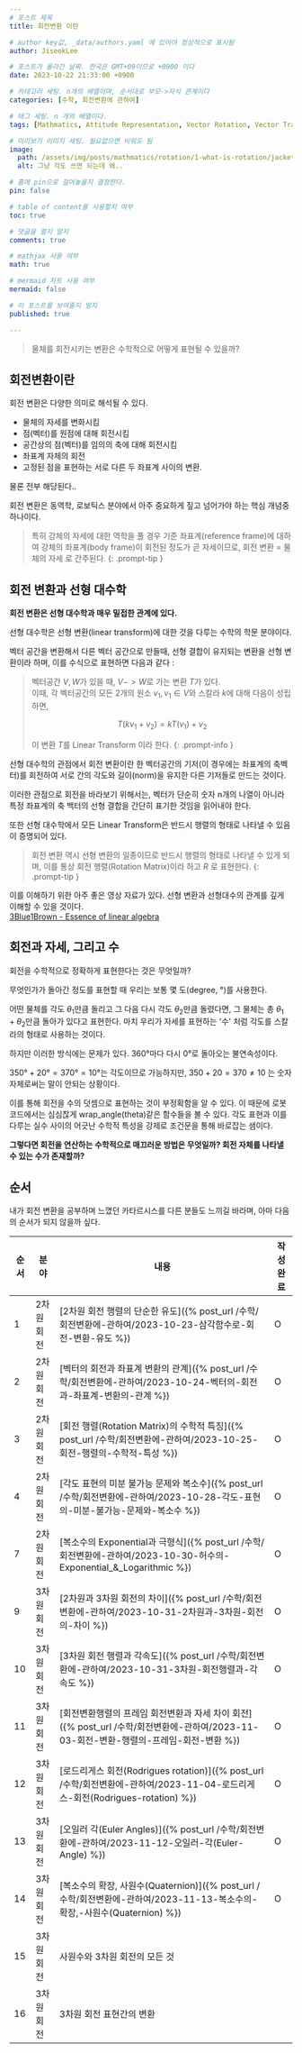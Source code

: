 ```yaml
---
# 포스트 제목
title: 회전변환 이란

# author key값, _data/authors.yaml 에 있어야 정상적으로 표시됨
author: JiseokLee

# 포스트가 올라간 날짜. 한국은 GMT+09이므로 +0900 이다
date: 2023-10-22 21:33:00 +0900 

# 카테고리 세팅. n개의 배열이며, 순서대로 부모->자식 관계이다
categories: [수학, 회전변환에 관하여]

# 태그 세팅. n 개의 배열이다.
tags: [Mathmatics, Attitude Representation, Vector Rotation, Vector Transform]

# 미리보기 이미지 세팅. 필요없으면 비워도 됨
image:
  path: /assets/img/posts/mathmatics/rotation/1-what-is-rotation/jacket.jpg
  alt: 그냥 각도 쓰면 되는데 왜..

# 홈에 pin으로 걸어놓을지 결정한다.
pin: false

# table of content를 사용할지 여부
toc: true

# 댓글을 열지 말지
comments: true

# mathjax 사용 여부
math: true

# mermaid 차트 사용 여부
mermaid: false

# 이 포스트를 보여줄지 말지
published: true

---
```


> 물체를 회전시키는 변환은 수학적으로 어떻게 표현될 수 있을까?

## 회전변환이란


회전 변환은 다양한 의미로 해석될 수 있다. 
- 물체의 자세를 변화시킴
- 점(벡터)를 원점에 대해 회전시킴
- 공간상의 점(벡터)를 임의의 축에 대해 회전시킴
- 좌표계 자체의 회전
- 고정된 점을 표현하는 서로 다른 두 좌표계 사이의 변환.

물론 전부 해당된다..

회전 변환은 동역학, 로보틱스 분야에서 아주 중요하게 짚고 넘어가야 하는 핵심 개념중 하나이다. 

> 특히 강체의 자세에 대한 역학을 풀 경우 기준 좌표계(reference frame)에 대하여 강체의 좌표계(body frame)이 회전된 정도가 곧 자세이므로, 
> 회전 변환 = 물체의 자세 로 간주된다.
{: .prompt-tip }

## 회전 변환과 선형 대수학

**회전 변환은 선형 대수학과 매우 밀접한 관계에 있다.**

선형 대수학은 선형 변환(linear transform)에 대한 것을 다루는 수학의 학문 분야이다. 

벡터 공간을 변환해서 다른 벡터 공간으로 만들때, 선형 결합이 유지되는 변환을 선형 변환이라 하며, 이를 수식으로 표현하면 다음과 같다 :

> 벡터공간 $V,W$가 있을 때, $V -> W$로 가는 변환 $T$가 있다.  
> 이때, 각 벡터공간의 모든 2개의 원소 $v_1, v_1 \in V$와 스칼라 $k$에 대해 다음이 성립하면,
> 
> $$ T(kv_1 + v_2) = kT(v_1) + v_2$$
> 
> 이 변환 $T$를 Linear Transform 이라 한다. 
{: .prompt-info }

선형 대수학의 관점에서 회전 변환이란 한 벡터공간의 기저(이 경우에는 좌표계의 축벡터)를 회전하여 서로 간의 각도와 길이(norm)을 유지한 다른 기저들로 만드는 것이다. 

이러한 관점으로 회전을 바라보기 위해서는, 벡터가 단순히 숫자 n개의 나열이 아니라 특정 좌표계의 축 백터의 선형 결합을 간단히 표기한 것임을 읽어내야 한다. 

또한 선형 대수학에서 모든 Linear Transform은 반드시 행렬의 형태로 나타낼 수 있음이 증명되어 있다. 

> 회전 변환 역시 선형 변환의 일종이므로 반드시 행렬의 형태로 나타낼 수 있게 되며, 이를 통상 회전 행렬(Rotation Matrix)이라 하고 $R$ 로 표현한다.
{: .prompt-tip }

이를 이해하기 위한 아주 좋은 영상 자료가 있다. 선형 변환과 선형대수의 관계를 깊게 이해할 수 있을 것이다.  
[3Blue1Brown - Essence of linear algebra](https://youtu.be/fNk_zzaMoSs?si=AsIIu7D-przC3fdt)

## 회전과 자세, 그리고 수

회전을 수학적으로 정확하게 표현한다는 것은 무엇일까?

무엇인가가 돌아간 정도를 표현할 때 우리는 보통 몇 도(degree, °)를 사용한다.

어떤 물체를 각도 $\theta_1$만큼 돌리고 그 다음 다시 각도 $\theta_2$만큼 돌렸다면, 그 물체는 총 $\theta_1 + \theta_2$만큼 돌아가 있다고 표현한다. 마치 우리가 자세를 표현하는 '수' 처럼 각도를 스칼라의 형태로 사용하는 것이다. 

하지만 이러한 방식에는 문제가 있다. $360°$마다 다시 $0°$로 돌아오는 불연속성이다.

$350° + 20° = 370° = 10°$는 각도이므로 가능하지만, $350 + 20 = 370 \neq 10$ 는 숫자 자체로써는 말이 안되는 상황이다.

이를 통해 회전을 수의 덧셈으로 표현하는 것이 부정확함을 알 수 있다. 이 때문에 로봇 코드에서는 심심찮게 wrap_angle(theta)같은 함수들을 볼 수 있다. 각도 표현과 이를 다루는 실수 사이의 어긋난 수학적 특성을 강제로 조건문을 통해 바로잡는 샘이다. 

**그렇다면 회전을 연산하는 수학적으로 매끄러운 방법은 무엇일까? 회전 자체를 나타낼 수 있는 수가 존재할까?**

## 순서

내가 회전 변환을 공부하며 느꼈던 카타르시스를 다른 분들도 느끼길 바라며, 아마 다음의 순서가 되지 않을까 싶다.



| 순서 | 분야       | 내용                                                                                                                                   | 작성 완료 |
| ---- | ---------- | -------------------------------------------------------------------------------------------------------------------------------------- | --------- |
| 1    | 2차원 회전 | [2차원 회전 행렬의 단순한 유도]({% post_url /수학/회전변환에-관하여/2023-10-23-삼각함수로-회전-변환-유도 %})                           | O         |
| 2    | 2차원 회전 | [벡터의 회전과 좌표계 변환의 관계]({% post_url /수학/회전변환에-관하여/2023-10-24-벡터의-회전과-좌표계-변환의-관계 %})                 | O         |
| 3    | 2차원 회전 | [회전 행렬(Rotation Matrix)의 수학적 특징]({% post_url /수학/회전변환에-관하여/2023-10-25-회전-행렬의-수학적-특성 %})                  | O         |
| 4    | 2차원 회전 | [각도 표현의 미분 불가능 문제와 복소수]({% post_url /수학/회전변환에-관하여/2023-10-28-각도-표현의-미분-불가능-문제와-복소수 %})       | O         |
| 7    | 2차원 회전 | [복소수의 Exponential과 극형식]({% post_url /수학/회전변환에-관하여/2023-10-30-허수의-Exponential_&_Logarithmic %})                    | O         |
| 9    | 3차원 회전 | [2차원과 3차원 회전의 차이]({% post_url /수학/회전변환에-관하여/2023-10-31-2차원과-3차원-회전의-차이 %})                               | O         |
| 10   | 3차원 회전 | [3차원 회전 행렬과 각속도]({% post_url /수학/회전변환에-관하여/2023-10-31-3차원-회전행렬과-각속도 %})                                  | O         |
| 11   | 3차원 회전 | [회전변환행렬의 프레임 회전변환과 자세 차이 회전]({% post_url /수학/회전변환에-관하여/2023-11-03-회전-변환-행렬의-프레임-회전-변환 %}) | O         |
| 12   | 3차원 회전 | [로드리게스 회전(Rodrigues rotation)]({% post_url /수학/회전변환에-관하여/2023-11-04-로드리게스-회전(Rodrigues-rotation) %})           | O         |
| 13   | 3차원 회전 | [오일러 각(Euler Angles)]({% post_url /수학/회전변환에-관하여/2023-11-12-오일러-각(Euler-Angle) %})                                    | O         |
| 14   | 3차원 회전 | [복소수의 확장, 사원수(Quaternion)]({% post_url /수학/회전변환에-관하여/2023-11-13-복소수의-확장,-사원수(Quaternion) %})               | O         |
| 15   | 3차원 회전 | 사원수와 3차원 회전의 모든 것                                                                                                          |           |
| 16   | 3차원 회전 | 3차원 회전 표현간의 변환                                                                                                               |           |
